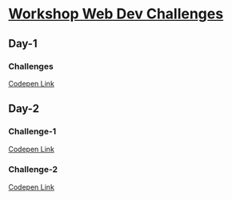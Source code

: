 # [Workshop Web Dev Challenges](https://codepen.io/collection/Wvwyag)
## Day-1
### Challenges
[Codepen Link](https://codepen.io/lucifer00911/full/dyzrPyW)

## Day-2
### Challenge-1
[Codepen Link](https://codepen.io/lucifer00911/full/OJjqPyw)
### Challenge-2
[Codepen Link](https://codepen.io/lucifer00911/full/rNzRaeO)